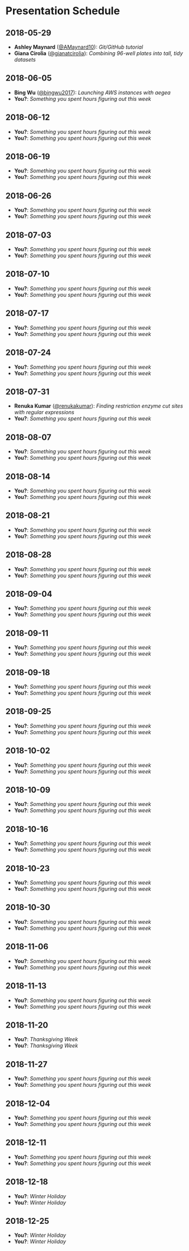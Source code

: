 # Presentation Schedule

## 2018-05-29

- **Ashley Maynard** ([@AMaynard10](https://github.com/AMaynard10)): *Git/GitHub tutorial*
- **Giana Cirolia** ([@gianatcirolia](https://github.com/gianatcirolia)): *Combining 96-well plates into tall, tidy datasets*

## 2018-06-05

- **Bing Wu** ([@bingwu2017](https://github.com/bingwu2017)): *Launching AWS instances with aegea*
- **You?**: *Something you spent hours figuring out this week*

## 2018-06-12

- **You?**: *Something you spent hours figuring out this week*
- **You?**: *Something you spent hours figuring out this week*

## 2018-06-19

- **You?**: *Something you spent hours figuring out this week*
- **You?**: *Something you spent hours figuring out this week*

## 2018-06-26

- **You?**: *Something you spent hours figuring out this week*
- **You?**: *Something you spent hours figuring out this week*

## 2018-07-03

- **You?**: *Something you spent hours figuring out this week*
- **You?**: *Something you spent hours figuring out this week*

## 2018-07-10

- **You?**: *Something you spent hours figuring out this week*
- **You?**: *Something you spent hours figuring out this week*

## 2018-07-17

- **You?**: *Something you spent hours figuring out this week*
- **You?**: *Something you spent hours figuring out this week*

## 2018-07-24

- **You?**: *Something you spent hours figuring out this week*
- **You?**: *Something you spent hours figuring out this week*

## 2018-07-31

- **Renuka Kumar** ([@renukakumar](https://github.com/renukakumar)): *Finding restriction enzyme cut sites with regular expressions*
- **You?**: *Something you spent hours figuring out this week*

## 2018-08-07

- **You?**: *Something you spent hours figuring out this week*
- **You?**: *Something you spent hours figuring out this week*

## 2018-08-14

- **You?**: *Something you spent hours figuring out this week*
- **You?**: *Something you spent hours figuring out this week*

## 2018-08-21

- **You?**: *Something you spent hours figuring out this week*
- **You?**: *Something you spent hours figuring out this week*

## 2018-08-28

- **You?**: *Something you spent hours figuring out this week*
- **You?**: *Something you spent hours figuring out this week*

## 2018-09-04

- **You?**: *Something you spent hours figuring out this week*
- **You?**: *Something you spent hours figuring out this week*

## 2018-09-11

- **You?**: *Something you spent hours figuring out this week*
- **You?**: *Something you spent hours figuring out this week*

## 2018-09-18

- **You?**: *Something you spent hours figuring out this week*
- **You?**: *Something you spent hours figuring out this week*

## 2018-09-25

- **You?**: *Something you spent hours figuring out this week*
- **You?**: *Something you spent hours figuring out this week*

## 2018-10-02

- **You?**: *Something you spent hours figuring out this week*
- **You?**: *Something you spent hours figuring out this week*

## 2018-10-09

- **You?**: *Something you spent hours figuring out this week*
- **You?**: *Something you spent hours figuring out this week*

## 2018-10-16

- **You?**: *Something you spent hours figuring out this week*
- **You?**: *Something you spent hours figuring out this week*

## 2018-10-23

- **You?**: *Something you spent hours figuring out this week*
- **You?**: *Something you spent hours figuring out this week*

## 2018-10-30

- **You?**: *Something you spent hours figuring out this week*
- **You?**: *Something you spent hours figuring out this week*

## 2018-11-06

- **You?**: *Something you spent hours figuring out this week*
- **You?**: *Something you spent hours figuring out this week*

## 2018-11-13

- **You?**: *Something you spent hours figuring out this week*
- **You?**: *Something you spent hours figuring out this week*

## 2018-11-20

- **You?**: *Thanksgiving Week*
- **You?**: *Thanksgiving Week*

## 2018-11-27

- **You?**: *Something you spent hours figuring out this week*
- **You?**: *Something you spent hours figuring out this week*

## 2018-12-04

- **You?**: *Something you spent hours figuring out this week*
- **You?**: *Something you spent hours figuring out this week*

## 2018-12-11

- **You?**: *Something you spent hours figuring out this week*
- **You?**: *Something you spent hours figuring out this week*

## 2018-12-18

- **You?**: *Winter Holiday*
- **You?**: *Winter Holiday*

## 2018-12-25

- **You?**: *Winter Holiday*
- **You?**: *Winter Holiday*
